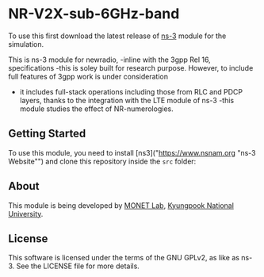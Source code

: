 # NR-V2X-sub-6GHz-band


To use this first download the latest release of [ns-3](https://www.nsnam.org "ns-3 Website") module for the simulation.

This is ns-3 module for newradio, 
-inline with the 3gpp Rel 16, specifications 
-this is soley built for research purpose. However, to include full features of 3gpp work is under consideration
- it includes full-stack operations including those from RLC and PDCP layers, thanks to the integration with the LTE module of ns-3
-this module studies the effect of NR-numerologies.

## Getting Started ##

To use this module, you need to install [ns3]("https://www.nsnam.org "ns-3 Website"") and clone this repository inside the `src` folder:

## About ##

This module is being developed by [MONET Lab](http://monet.knu.ac.kr), [Kyungpook National University](https://knu.ac.kr).

## License ##

This software is licensed under the terms of the GNU GPLv2, as like as ns-3. See the LICENSE file for more details.

